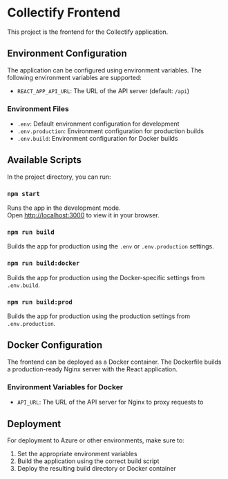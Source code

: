 # Collectify Frontend

This project is the frontend for the Collectify application.

## Environment Configuration

The application can be configured using environment variables. The following environment variables are supported:

- `REACT_APP_API_URL`: The URL of the API server (default: `/api`)

### Environment Files

- `.env`: Default environment configuration for development
- `.env.production`: Environment configuration for production builds
- `.env.build`: Environment configuration for Docker builds

## Available Scripts

In the project directory, you can run:

### `npm start`

Runs the app in the development mode.\
Open [http://localhost:3000](http://localhost:3000) to view it in your browser.

### `npm run build`

Builds the app for production using the `.env` or `.env.production` settings.

### `npm run build:docker`

Builds the app for production using the Docker-specific settings from `.env.build`.

### `npm run build:prod`

Builds the app for production using the production settings from `.env.production`.

## Docker Configuration

The frontend can be deployed as a Docker container. The Dockerfile builds a production-ready Nginx server with the React application. 

### Environment Variables for Docker

- `API_URL`: The URL of the API server for Nginx to proxy requests to

## Deployment

For deployment to Azure or other environments, make sure to:

1. Set the appropriate environment variables
2. Build the application using the correct build script
3. Deploy the resulting build directory or Docker container
